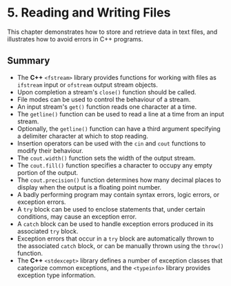 # 5. Reading and Writing Files

This chapter demonstrates how to store and retrieve data in text files, and illustrates how to avoid errors in C++ programs.

## Summary

- The **C++** `<fstream>` library provides functions for working with files as `ifstream` input or `ofstream` output stream objects.
- Upon completion a stream's `close()` function should be called.
- File modes can be used to control the behaviour of a stream.
- An input stream's `get()` function reads one character at a time.
- The `getline()` function can be used to read a line at a time from an input stream.
- Optionally, the `getline()` function can have a third argument specifying a delimiter character at which to stop reading.
- Insertion operators can be used with the `cin` and `cout` functions to modify their behaviour.
- The `cout.width()` function sets the width of the output stream.
- The `cout.fill()` function specifies a character to occupy any empty portion of the output.
- The `cout.precision()` function determines how many decimal places to display when the output is a floating point number.
- A badly performing program may contain syntax errors, logic errors, or exception errors.
- A `try` block can be used to enclose statements that, under certain conditions, may cause an exception error.
- A `catch` block can be used to handle exception errors produced in its associated `try` block.
- Exception errors that occur in a `try` block are automatically thrown to the associated `catch` block, or can be manually thrown using the `throw()` function.
- The **C++** `<stdexcept>` library defines a number of exception classes that categorize common exceptions, and the `<typeinfo>` library provides exception type information.